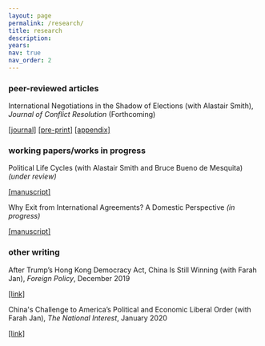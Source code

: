 ```yaml
---
layout: page
permalink: /research/
title: research
description:
years:
nav: true
nav_order: 2
---
```


<h3>peer-reviewed articles</h3>

International Negotiations in the Shadow of Elections (with Alastair Smith), _Journal of Conflict Resolution_ (Forthcoming)

[[journal]](https://journals.sagepub.com/doi/abs/10.1177/00220027221139433)     [[pre-print]](https://justinmelnick.github.io/assets/pdf/text_10_27.pdf)     [[appendix]](https://justinmelnick.github.io/assets/pdf/nego_online.pdf)

<h3>working papers/works in progress</h3>

Political Life Cycles (with Alastair Smith and Bruce Bueno de Mesquita) _(under review)_

[[manuscript]](https://justinmelnick.github.io/assets/pdf/PLC_March2023.pdf)

Why Exit from International Agreements? A Domestic Perspective _(in progress)_

[[manuscript]](https://justinmelnick.github.io/assets/pdf/Exit56.pdf)

<h3>other writing</h3>

After Trump’s Hong Kong Democracy Act, China Is Still Winning (with Farah Jan), _Foreign Policy_, December 2019

[[link]](https://foreignpolicy.com/2019/12/02/trump-surprise-move-human-rights-hong-kong-protesters-democracy-act-upper-hand-china-trade-talks/)

China's Challenge to America’s Political and Economic Liberal Order (with Farah Jan), _The National Interest_, January 2020

[[link]](https://nationalinterest.org/feature/chinas-challenge-america%E2%80%99s-political-and-economic-liberal-order-111361)
